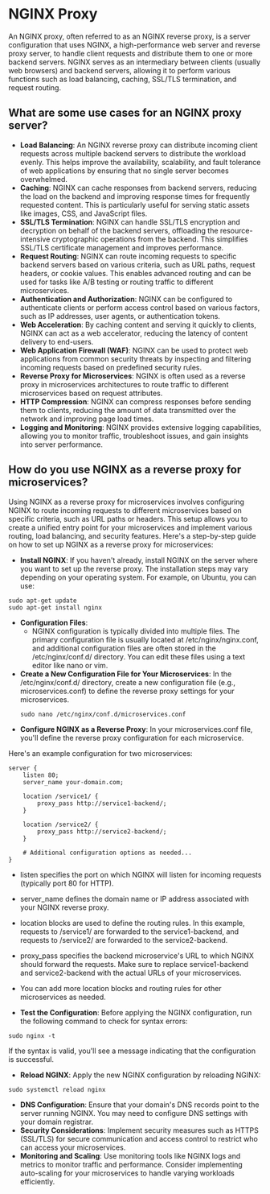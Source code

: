 # NGINX Proxy
An NGINX proxy, often referred to as an NGINX reverse proxy, is a server configuration that uses NGINX, a high-performance web server and reverse proxy server, to handle client requests and distribute them to one or more backend servers. NGINX serves as an intermediary between clients (usually web browsers) and backend servers, allowing it to perform various functions such as load balancing, caching, SSL/TLS termination, and request routing.

## What are some use cases for an NGINX proxy server? 

- **Load Balancing**: An NGINX reverse proxy can distribute incoming client requests across multiple backend servers to distribute the workload evenly. This helps improve the availability, scalability, and fault tolerance of web applications by ensuring that no single server becomes overwhelmed.
- **Caching**: NGINX can cache responses from backend servers, reducing the load on the backend and improving response times for frequently requested content. This is particularly useful for serving static assets like images, CSS, and JavaScript files.
- **SSL/TLS Termination**: NGINX can handle SSL/TLS encryption and decryption on behalf of the backend servers, offloading the resource-intensive cryptographic operations from the backend. This simplifies SSL/TLS certificate management and improves performance.
- **Request Routing**: NGINX can route incoming requests to specific backend servers based on various criteria, such as URL paths, request headers, or cookie values. This enables advanced routing and can be used for tasks like A/B testing or routing traffic to different microservices.
- **Authentication and Authorization**: NGINX can be configured to authenticate clients or perform access control based on various factors, such as IP addresses, user agents, or authentication tokens.
- **Web Acceleration**: By caching content and serving it quickly to clients, NGINX can act as a web accelerator, reducing the latency of content delivery to end-users.
- **Web Application Firewall (WAF)**: NGINX can be used to protect web applications from common security threats by inspecting and filtering incoming requests based on predefined security rules.
- **Reverse Proxy for Microservices**: NGINX is often used as a reverse proxy in microservices architectures to route traffic to different microservices based on request attributes.
- **HTTP Compression**: NGINX can compress responses before sending them to clients, reducing the amount of data transmitted over the network and improving page load times.
- **Logging and Monitoring**: NGINX provides extensive logging capabilities, allowing you to monitor traffic, troubleshoot issues, and gain insights into server performance.


## How do you use NGINX as a reverse proxy for microservices? 
Using NGINX as a reverse proxy for microservices involves configuring NGINX to route incoming requests to different microservices based on specific criteria, such as URL paths or headers. This setup allows you to create a unified entry point for your microservices and implement various routing, load balancing, and security features. Here's a step-by-step guide on how to set up NGINX as a reverse proxy for microservices:

- **Install NGINX**:
If you haven't already, install NGINX on the server where you want to set up the reverse proxy. The installation steps may vary depending on your operating system. For example, on Ubuntu, you can use:
```
sudo apt-get update
sudo apt-get install nginx
```

- **Configuration Files**:
  - NGINX configuration is typically divided into multiple files. The primary configuration file is usually located at /etc/nginx/nginx.conf, and additional configuration files are often stored in the /etc/nginx/conf.d/ directory. You can edit these files using a text editor like nano or vim.
- **Create a New Configuration File for Your Microservices**:
  In the /etc/nginx/conf.d/ directory, create a new configuration file (e.g., microservices.conf) to define the reverse proxy settings for your microservices.
  ```
  sudo nano /etc/nginx/conf.d/microservices.conf
  ```
- **Configure NGINX as a Reverse Proxy**:
In your microservices.conf file, you'll define the reverse proxy configuration for each microservice.

Here's an example configuration for two microservices:
```
server {
    listen 80;
    server_name your-domain.com;

    location /service1/ {
        proxy_pass http://service1-backend/;
    }

    location /service2/ {
        proxy_pass http://service2-backend/;
    }

    # Additional configuration options as needed...
}
```
  - listen specifies the port on which NGINX will listen for incoming requests (typically port 80 for HTTP).
  - server_name defines the domain name or IP address associated with your NGINX reverse proxy.
  - location blocks are used to define the routing rules. In this example, requests to /service1/ are forwarded to the service1-backend, and requests to /service2/ are forwarded to the service2-backend.
  - proxy_pass specifies the backend microservice's URL to which NGINX should forward the requests. Make sure to replace service1-backend and service2-backend with the actual URLs of your microservices.
  - You can add more location blocks and routing rules for other microservices as needed.

- **Test the Configuration**:
Before applying the NGINX configuration, run the following command to check for syntax errors:
```
sudo nginx -t
```
If the syntax is valid, you'll see a message indicating that the configuration is successful.
- **Reload NGINX**:
Apply the new NGINX configuration by reloading NGINX:
```
sudo systemctl reload nginx
```
- **DNS Configuration**:
Ensure that your domain's DNS records point to the server running NGINX. You may need to configure DNS settings with your domain registrar.
- **Security Considerations**:
Implement security measures such as HTTPS (SSL/TLS) for secure communication and access control to restrict who can access your microservices.
- **Monitoring and Scaling**:
Use monitoring tools like NGINX logs and metrics to monitor traffic and performance. Consider implementing auto-scaling for your microservices to handle varying workloads efficiently.
